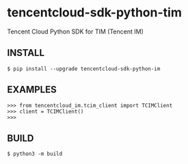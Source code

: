 # tencentcloud-sdk-python-tim

Tencent Cloud Python SDK for TIM (Tencent IM)

## INSTALL

```shell
$ pip install --upgrade tencentcloud-sdk-python-im
```

## EXAMPLES

```shell
>>> from tencentcloud_im.tcim_client import TCIMClient
>>> client = TCIMClient()
>>>
```

## BUILD

```shell
$ python3 -m build
```
